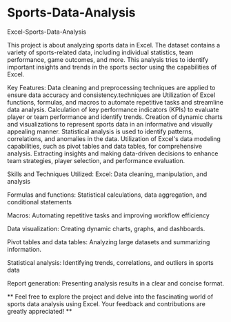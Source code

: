 # Sports-Data-Analysis

Excel-Sports-Data-Analysis

This project is about analyzing sports data in Excel. The dataset contains a variety of sports-related data, including individual statistics, team performance, game outcomes, and more. This analysis tries to identify important insights and trends in the sports sector using the capabilities of Excel.

Key Features:
Data cleaning and preprocessing techniques are applied to ensure data accuracy and consistency.techniques are Utilization of Excel functions, formulas, and macros to automate repetitive tasks and streamline data analysis. Calculation of key performance indicators (KPIs) to evaluate player or team performance and identify trends. Creation of dynamic charts and visualizations to represent sports data in an informative and visually appealing manner. Statistical analysis is used to identify patterns, correlations, and anomalies in the data. Utilization of Excel's data modeling capabilities, such as pivot tables and data tables, for comprehensive analysis. Extracting insights and making data-driven decisions to enhance team strategies, player selection, and performance evaluation.

Skills and Techniques Utilized:
Excel: Data cleaning, manipulation, and analysis

Formulas and functions: Statistical calculations, data aggregation, and conditional statements

Macros: Automating repetitive tasks and improving workflow efficiency

Data visualization: Creating dynamic charts, graphs, and dashboards.

Pivot tables and data tables: Analyzing large datasets and summarizing information.

Statistical analysis: Identifying trends, correlations, and outliers in sports data

Report generation: Presenting analysis results in a clear and concise format.

** Feel free to explore the project and delve into the fascinating world of sports data analysis using Excel. Your feedback and contributions are greatly appreciated! **
